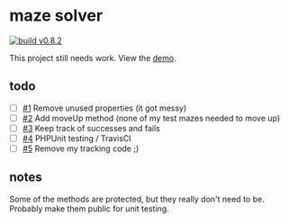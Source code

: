# maze solver

[![build v0.8.2](https://img.shields.io/badge/build-0.1.0-red.svg)]()

This project still needs work. View the [demo](https://levi.lol/maze/).

## todo

- [ ] [#1](https://github.com/levidurfee/maze/issues/1) Remove unused properties (it got messy)
- [ ] [#2](https://github.com/levidurfee/maze/issues/2) Add moveUp method (none of my test mazes needed to move up)
- [ ] [#3](https://github.com/levidurfee/maze/issues/3) Keep track of successes and fails
- [ ] [#4](https://github.com/levidurfee/maze/issues/4) PHPUnit testing / TravisCI
- [ ] [#5](https://github.com/levidurfee/maze/issues/5) Remove my tracking code ;)

## notes

Some of the methods are protected, but they really don't need to be. Probably make them public for unit testing.

